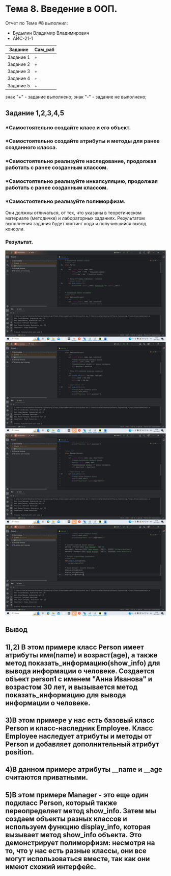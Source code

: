 # Тема 8. Введение в ООП.
Отчет по Теме #8 выполнил:
- Будылин Владимир Владимирович
- АИС-21-1

| Задание | Сам_раб | 
| ------ | ------ | 
| Задание 1 | + |
| Задание 2 | + |
| Задание 3 | + |
| Задание 4 | + |
| Задание 5 | + |

знак "+" - задание выполнено; знак "-" - задание не выполнено;

## Задание 1,2,3,4,5
### *Самостоятельно создайте класс и его объект. 
### *Самостоятельно создайте атрибуты и методы для ранее созданного класса.
### *Самостоятельно реализуйте наследование, продолжая работать с ранее созданным классом.
### *Самостоятельно реализуйте инкапсуляцию, продолжая работать с ранее созданным классом.
### *Самостоятельно реализуйте полиморфизм.
Они должны отличаться, от тех, что указаны в теоретическом материале (методичке) и лабораторных заданиях. 
Результатом выполнения задания будет листинг кода и получившийся вывод консоли.

### Результат.
![Меню](https://github.com/vladimir-12343/Software_Engineering_0/blob/Тема_8/pic/2023-11-20_13-57-53.png)
![Меню](https://github.com/vladimir-12343/Software_Engineering_0/blob/Тема_8/pic/2023-11-20_13-58-17.png)
![Меню](https://github.com/vladimir-12343/Software_Engineering_0/blob/Тема_8/pic/2023-11-20_13-58-26.png)
![Меню](https://github.com/vladimir-12343/Software_Engineering_0/blob/Тема_8/pic/2023-11-20_13-58-31.png)

## Вывод 
## 1),2) В этом примере класс Person имеет атрибуты имя(name) и возраст(age), а также метод показать_информацию(show_info) для вывода информации о человеке. Создается объект person1 с именем "Анна Иванова" и возрастом 30 лет, и вызывается метод показать_информацию для вывода информации о человеке.
## 3)В этом примере у нас есть базовый класс Person и класс-наследник Employee. Класс Employee наследует атрибуты и методы от Person и добавляет дополнительный атрибут position.
## 4)В данном примере атрибуты __name и __age считаются приватными.
## 5)В этом примере Manager - это еще один подкласс Person, который также переопределяет метод show_info. Затем мы создаем объекты разных классов и используем функцию display_info, которая вызывает метод show_info объекта. Это демонстрирует полиморфизм: несмотря на то, что у нас есть разные классы, они все могут использоваться вместе, так как они имеют схожий интерфейс.






